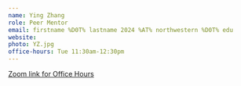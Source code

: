```yaml
---
name: Ying Zhang
role: Peer Mentor
email: firstname %D0T% lastname 2024 %AT% northwestern %D0T% edu
website: 
photo: YZ.jpg
office-hours: Tue 11:30am-12:30pm
---
```


[Zoom link for Office Hours](https://northwestern.zoom.us/j/99617862800)

